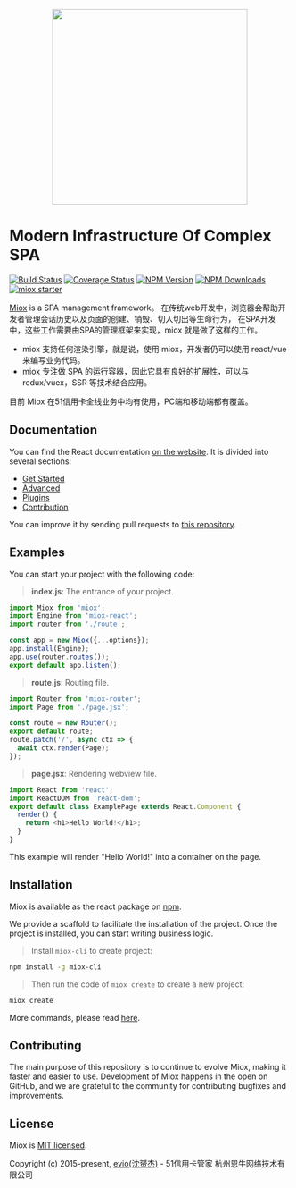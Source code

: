 <p align="center"><a href="https://51nb.github.io/miox-doc" target="_blank"><img src="http://7xtj22.com1.z0.glb.clouddn.com/miox-120x120.svg" width="350" /></a></p>

# Modern Infrastructure Of Complex SPA

[![Build Status](https://www.travis-ci.org/51nb/miox.svg?branch=master)](https://www.travis-ci.org/51nb/miox)
[![Coverage Status](https://coveralls.io/repos/github/51nb/miox/badge.svg?1)](https://coveralls.io/github/51nb/miox)
[![NPM Version](http://img.shields.io/npm/v/miox.svg?style=flat)](https://www.npmjs.org/package/miox)
[![NPM Downloads](https://img.shields.io/npm/dm/miox.svg?style=flat)](https://www.npmjs.org/package/miox)
[![miox starter](https://img.shields.io/badge/miox-starter-brightgreen.svg)](https://www.npmjs.org/package/miox)

[Miox](https://github.com/51nb/miox) is a SPA management framework。
在传统web开发中，浏览器会帮助开发者管理会话历史以及页面的创建、销毁、切入切出等生命行为，
在SPA开发中，这些工作需要由SPA的管理框架来实现，miox 就是做了这样的工作。

- miox 支持任何渲染引擎，就是说，使用 miox，开发者仍可以使用 react/vue 来编写业务代码。
- miox 专注做 SPA 的运行容器，因此它具有良好的扩展性，可以与 redux/vuex，SSR 等技术结合应用。

目前 Miox 在51信用卡全线业务中均有使用，PC端和移动端都有覆盖。

## Documentation

You can find the React documentation [on the website](https://51nb.github.io/miox-doc).
It is divided into several sections:

- [Get Started](https://51nb.github.io/miox-doc/docs/index.html)
- [Advanced](https://51nb.github.io/miox-doc/docs/miox_runtime.html)
- [Plugins](https://51nb.github.io/miox-doc/docs/miox_router.html)
- [Contribution](https://51nb.github.io/miox-doc/docs/contribution_code.html)

You can improve it by sending pull requests to [this repository](https://github.com/51nb/miox).


## Examples

You can start your project with the following code:

> **index.js**: The entrance of your project.

```javascript
import Miox from 'miox';
import Engine from 'miox-react';
import router from './route';

const app = new Miox({...options});
app.install(Engine);
app.use(router.routes());
export default app.listen();
```

> **route.js**: Routing file.

```javascript
import Router from 'miox-router';
import Page from './page.jsx';

const route = new Router();
export default route;
route.patch('/', async ctx => {
  await ctx.render(Page);
});
``` 

> **page.jsx**: Rendering webview file.

```javascript
import React from 'react';
import ReactDOM from 'react-dom';
export default class ExamplePage extends React.Component {
  render() {
    return <h1>Hello World!</h1>;
  }
}
```

This example will render "Hello World!" into a container on the page.


## Installation

Miox is available as the react package on [npm](https://www.npmjs.com/). 

We provide a scaffold to facilitate the installation of the project. Once the project is installed, you can start writing business logic.

> Install `miox-cli` to create project:

```bash
npm install -g miox-cli
```

> Then run the code of `miox create` to create a new project:

```bash
miox create
```

More commands, please read [here](https://github.com/51nb/miox-cli).

## Contributing

The main purpose of this repository is to continue to evolve Miox, making it faster and easier to use. Development of Miox happens in the open on GitHub, and we are grateful to the community for contributing bugfixes and improvements. 

## License

Miox is [MIT licensed](https://opensource.org/licenses/MIT).

Copyright (c) 2015-present, [evio(沈赟杰)](https://github.com/cevio) - 51信用卡管家 杭州恩牛网络技术有限公司

